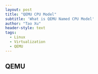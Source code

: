 ```yaml
---
layout: post
title: "QEMU CPU Model"
subtitle: 'What is QEMU Named CPU Model'
author: "Tao Xu"
header-style: text
tags:
  - Linux
  - Virtualization
  - QEMU
---
```


## QEMU
